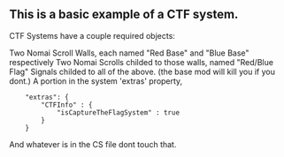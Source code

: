## This is a basic example of a CTF system.

CTF Systems have a couple required objects:

Two Nomai Scroll Walls, each named "Red Base" and "Blue Base" respectively
Two Nomai Scrolls childed to those walls, named "Red/Blue Flag"
Signals childed to all of the above. (the base mod will kill you if you dont.)
A portion in the system 'extras' property,
```
    "extras": {
        "CTFInfo" : {
            "isCaptureTheFlagSystem" : true
        }
    }
```
And whatever is in the CS file dont touch that.

